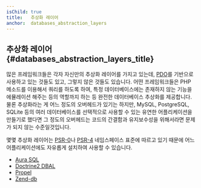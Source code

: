 ```yaml
---
isChild: true
title:   추상화 레이어
anchor:  databases_abstraction_layers
---
```


## 추상화 레이어 {#databases_abstraction_layers_title}

많은 프레임워크들은 각자 자신만의 추상화 레이어를 가지고 있는데, [PDO][1]를 기반으로 사용하고 있는 것들도 있고, 그렇지
않은 것들도 있습니다. 어떤 프레임워크들은 PHP 메소드를 이용해서 쿼리를 하도록 하여, 특정 데이터베이스에는 존재하지
않는 기능을 에뮬레이션 해주는 등의 역할까지 하는 등 완전한 데이터베이스 추상화를 제공합니다. 물론 추상화라는 게 어느
정도의 오버헤드가 있기는 하지만, MySQL, PostgreSQL, SQLite 등의 여러 데이터베이스를 선택적으로 사용할 수 있는 유연한
어플리케이션을 만들기로 했다면 그 정도의 오버헤드는 코드의 간결함과 유지보수성을 위해서라면 문제가 되지 않는 수준일것입니다.

몇몇 추상화 레이어는 [PSR-0][psr0]나 [PSR-4][psr4] 네임스페이스 표준에 따르고 있기 때문에 어느 어플리케이션에도
자유롭게 설치하여 사용할 수 있습니다.

* [Aura SQL][6]
* [Doctrine2 DBAL][2]
* [Propel][7]
* [Zend-db][4]


[1]: https://secure.php.net/book.pdo
[2]: https://www.doctrine-project.org/projects/dbal.html
[4]: https://packages.zendframework.com/docs/latest/manual/en/index.html#zendframework/zend-db
[6]: https://github.com/auraphp/Aura.Sql
[7]: http://propelorm.org/
[psr0]: https://www.php-fig.org/psr/psr-0/
[psr4]: https://www.php-fig.org/psr/psr-4/
